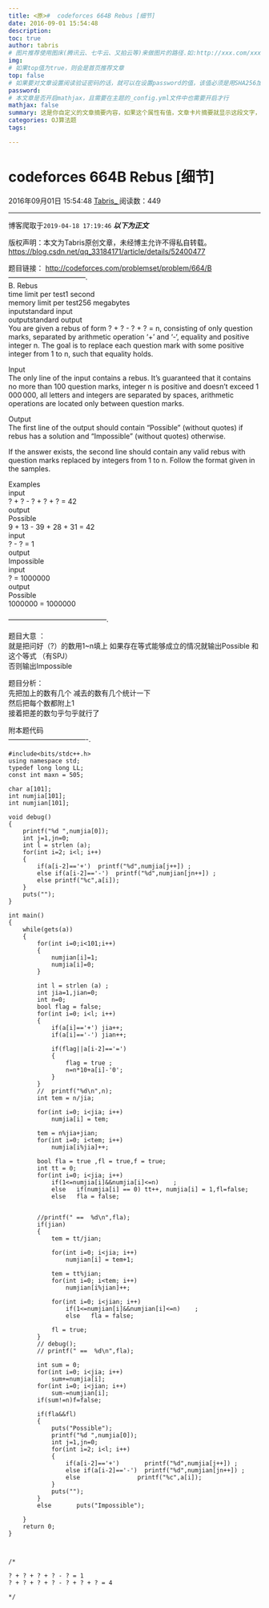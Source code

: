 ```yaml
---
title: <原>#  codeforces 664B Rebus [细节]
date: 2016-09-01 15:54:48
description:
toc: true
author: tabris
# 图片推荐使用图床(腾讯云、七牛云、又拍云等)来做图片的路径.如:http://xxx.com/xxx.jpg
img: 
# 如果top值为true，则会是首页推荐文章
top: false
# 如果要对文章设置阅读验证密码的话，就可以在设置password的值，该值必须是用SHA256加密后的密码，防止被他人识破
password: 
# 本文章是否开启mathjax，且需要在主题的_config.yml文件中也需要开启才行
mathjax: false
summary: 这是你自定义的文章摘要内容，如果这个属性有值，文章卡片摘要就显示这段文字，否则程序会自动截取文章的部分内容作为摘要
categories: OJ算法题
tags:

---
```





#  codeforces 664B Rebus [细节]

2016年09月01日 15:54:48  [ Tabris_ ](https://me.csdn.net/qq_33184171) 阅读数：449


--- 
 博客爬取于`2019-04-18 17:19:46`
***以下为正文***

版权声明：本文为Tabris原创文章，未经博主允许不得私自转载。
https://blog.csdn.net/qq_33184171/article/details/52400477

题目链接： [ http://codeforces.com/problemset/problem/664/B
](http://codeforces.com/problemset/problem/664/B)  
———————————.  
B. Rebus  
time limit per test1 second  
memory limit per test256 megabytes  
inputstandard input  
outputstandard output  
You are given a rebus of form ? + ? - ? + ? = n, consisting of only question
marks, separated by arithmetic operation ‘+’ and ‘-‘, equality and positive
integer n. The goal is to replace each question mark with some positive
integer from 1 to n, such that equality holds.

Input  
The only line of the input contains a rebus. It’s guaranteed that it contains
no more than 100 question marks, integer n is positive and doesn’t exceed 1
000 000, all letters and integers are separated by spaces, arithmetic
operations are located only between question marks.

Output  
The first line of the output should contain “Possible” (without quotes) if
rebus has a solution and “Impossible” (without quotes) otherwise.

If the answer exists, the second line should contain any valid rebus with
question marks replaced by integers from 1 to n. Follow the format given in
the samples.

Examples  
input  
? + ? - ? + ? + ? = 42  
output  
Possible  
9 + 13 - 39 + 28 + 31 = 42  
input  
? - ? = 1  
output  
Impossible  
input  
? = 1000000  
output  
Possible  
1000000 = 1000000

——————————————.

题目大意 ：  
就是把问好（?）的数用1~n填上 如果存在等式能够成立的情况就输出Possible 和这个等式 （有SPJ）  
否则输出Impossible

题目分析：  
先把加上的数有几个 减去的数有几个统计一下  
然后把每个数都附上1  
接着把差的数匀乎匀乎就行了

附本题代码  
———————————-.

    
    
    #include<bits/stdc++.h>
    using namespace std;
    typedef long long LL;
    const int maxn = 505;
    
    char a[101];
    int numjia[101];
    int numjian[101];
    
    void debug()
    {
        printf("%d ",numjia[0]);
        int j=1,jn=0;
        int l = strlen (a);
        for(int i=2; i<l; i++)
        {
            if(a[i-2]=='+')  printf("%d",numjia[j++]) ;
            else if(a[i-2]=='-')  printf("%d",numjian[jn++]) ;
            else printf("%c",a[i]);
        }
        puts("");
    }
    
    int main()
    {
        while(gets(a))
        {
            for(int i=0;i<101;i++)
            {
                numjian[i]=1;
                numjia[i]=0;
            }
    
            int l = strlen (a) ;
            int jia=1,jian=0;
            int n=0;
            bool flag = false;
            for(int i=0; i<l; i++)
            {
                if(a[i]=='+') jia++;
                if(a[i]=='-') jian++;
    
                if(flag||a[i-2]=='=')
                {
                    flag = true ;
                    n=n*10+a[i]-'0';
                }
            }
            //  printf("%d\n",n);
            int tem = n/jia;
    
            for(int i=0; i<jia; i++)
                numjia[i] = tem;
    
            tem = n%jia+jian;
            for(int i=0; i<tem; i++)
                numjia[i%jia]++;
    
            bool fla = true ,fl = true,f = true;
            int tt = 0;
            for(int i=0; i<jia; i++)
                if(1<=numjia[i]&&numjia[i]<=n)    ;
                else   if(numjia[i] == 0) tt++, numjia[i] = 1,fl=false;
                else   fla = false;
    
    
            //printf(" ==  %d\n",fla);
            if(jian)
            {
                tem = tt/jian;
    
                for(int i=0; i<jia; i++)
                    numjian[i] = tem+1;
    
                tem = tt%jian;
                for(int i=0; i<tem; i++)
                    numjian[i%jian]++;
    
                for(int i=0; i<jian; i++)
                    if(1<=numjian[i]&&numjian[i]<=n)    ;
                    else   fla = false;
    
                fl = true;
            }
            // debug();
            // printf(" ==  %d\n",fla);
    
            int sum = 0;
            for(int i=0; i<jia; i++)
                sum+=numjia[i];
            for(int i=0; i<jian; i++)
                sum-=numjian[i];
            if(sum!=n)f=false;
    
            if(fla&&fl)
            {
                puts("Possible");
                printf("%d ",numjia[0]);
                int j=1,jn=0;
                for(int i=2; i<l; i++)
                {
                    if(a[i-2]=='+')       printf("%d",numjia[j++]) ;
                    else if(a[i-2]=='-')  printf("%d",numjian[jn++]) ;
                    else                printf("%c",a[i]);
                }
                puts("");
            }
            else       puts("Impossible");
    
        }
        return 0;
    }
    
    
    
    /*
    
    ? + ? + ? + ? - ? = 1
    ? + ? + ? + ? - ? + ? + ? = 4
    
    */
    
    
    

